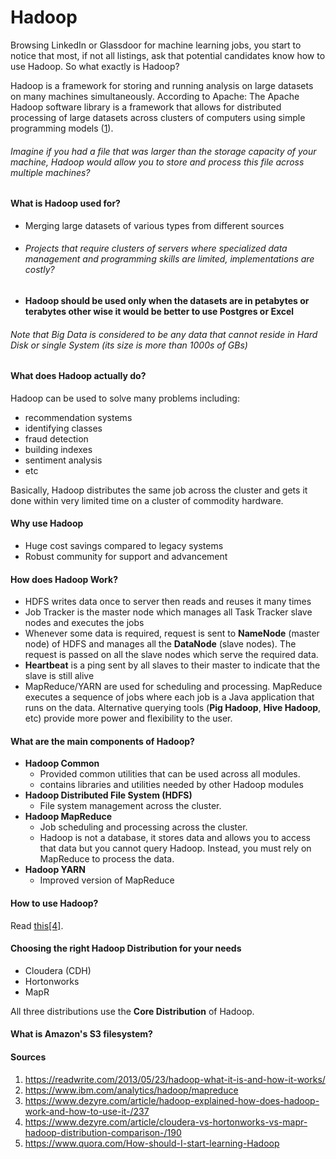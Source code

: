 # Hadoop

Browsing LinkedIn or Glassdoor for machine learning jobs, you start to notice that most, if not all listings, ask that potential candidates know how to use Hadoop. So what exactly is Hadoop?

Hadoop is a framework for storing and running analysis on large datasets on many machines simultaneously.
According to Apache: The Apache Hadoop software library is a framework that allows for distributed processing of large datasets across clusters of computers using simple programming models ([1](https://readwrite.com/2013/05/23/hadoop-what-it-is-and-how-it-works/)).

###### Imagine if you had a file that was larger than the storage capacity of your machine, Hadoop would allow you to store and process this file across multiple machines?

#### What is Hadoop used for?

* Merging large datasets of various types from different sources
* ###### Projects that require clusters of servers where specialized data management and programming skills are limited, implementations are costly?
* **Hadoop should be used only when the datasets are in petabytes or terabytes other wise it would be better to use Postgres or Excel**

###### Note that Big Data is considered to be any data that cannot reside in Hard Disk or single System (its size is more than 1000s of GBs)

#### What does Hadoop actually do?

Hadoop can be used to solve many problems including:
* recommendation systems
* identifying classes
* fraud detection
* building indexes
* sentiment analysis
* etc

Basically, Hadoop distributes the same job across the cluster and gets it done within very limited time on a cluster of commodity hardware.

#### Why use Hadoop
* Huge cost savings compared to legacy systems
* Robust community for support and advancement

#### How does Hadoop Work?
* HDFS writes data once to server then reads and reuses it many times
* Job Tracker is the master node which manages all Task Tracker slave nodes and executes the jobs
* Whenever some data is required, request is sent to **NameNode** (master node) of HDFS and manages all the **DataNode** (slave nodes). The request is passed on all the slave nodes which serve the required data.
* **Heartbeat** is a ping sent by all slaves to their master to indicate that the slave is still alive
* MapReduce/YARN are used for scheduling and processing. MapReduce executes a sequence of jobs where each job is a Java application that runs on the data. Alternative querying tools (**Pig Hadoop**, **Hive Hadoop**, etc) provide more power and flexibility to the user.

#### What are the main components of Hadoop?
* **Hadoop Common**
  * Provided common utilities that can be used across all modules.
  * contains libraries and utilities needed by other Hadoop modules
* **Hadoop Distributed File System (HDFS)**
  * File system management across the cluster.
* **Hadoop MapReduce**
  * Job scheduling and processing across the cluster.
  * Hadoop is not a database, it stores data and allows you to access that data but you cannot query Hadoop. Instead, you must rely on MapReduce to process the data.
* **Hadoop YARN**
  * Improved version of MapReduce

#### How to use Hadoop?

Read [this[4]](https://www.dezyre.com/article/cloudera-vs-hortonworks-vs-mapr-hadoop-distribution-comparison-/190).

#### Choosing the right Hadoop Distribution for your needs
* Cloudera (CDH)
* Hortonworks
* MapR

All three distributions use the **Core Distribution** of Hadoop.

#### What is Amazon's S3 filesystem?

#### Sources
1. https://readwrite.com/2013/05/23/hadoop-what-it-is-and-how-it-works/
2. https://www.ibm.com/analytics/hadoop/mapreduce
3. https://www.dezyre.com/article/hadoop-explained-how-does-hadoop-work-and-how-to-use-it-/237
4. https://www.dezyre.com/article/cloudera-vs-hortonworks-vs-mapr-hadoop-distribution-comparison-/190
5. https://www.quora.com/How-should-I-start-learning-Hadoop
